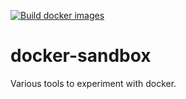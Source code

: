 [![Build docker images](https://github.com/rui1610/docker-sandbox/actions/workflows/mp3metadatafetcher.yml/badge.svg)](https://github.com/rui1610/docker-sandbox/actions/workflows/mp3metadatafetcher.yml)

# docker-sandbox

Various tools to experiment with docker.
